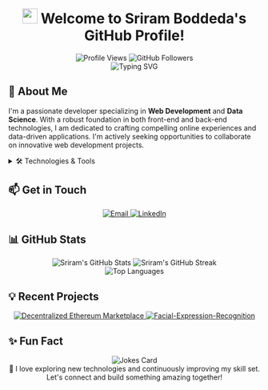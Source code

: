 <h1 align="center">
  <img src="https://media.giphy.com/media/hvRJCLFzcasrR4ia7z/giphy.gif" width="30px"/>
  Welcome to Sriram Boddeda's GitHub Profile!
</h1>

<div align="center">
  <img src="https://komarev.com/ghpvc/?username=sriram-boddeda&style=flat-square&color=blue" alt="Profile Views"/>
  <img src="https://img.shields.io/github/followers/sriram-boddeda?label=Followers&style=social" alt="GitHub Followers"/>
</div>

<div align="center">
  <img src="https://readme-typing-svg.herokuapp.com?font=Fira+Code&pause=1000&color=2E97F7&center=true&vCenter=true&width=435&lines=Full+Stack+Developer;Data+Science+Enthusiast;Always+Learning+New+Things" alt="Typing SVG" />
</div>

## 🚀 About Me

I'm a passionate developer specializing in **Web Development** and **Data Science**. With a robust foundation in both front-end and back-end technologies, I am dedicated to crafting compelling online experiences and data-driven applications. I'm actively seeking opportunities to collaborate on innovative web development projects.

<details>
<summary>🛠️ Technologies & Tools</summary>

### Languages
![C](https://img.shields.io/badge/C-A8B9CC?style=for-the-badge&logo=c&logoColor=white)
![C++](https://img.shields.io/badge/C++-00599C?style=for-the-badge&logo=c%2B%2B&logoColor=white)
![Java](https://img.shields.io/badge/Java-007396?style=for-the-badge&logo=java&logoColor=white)
![Python](https://img.shields.io/badge/Python-3776AB?style=for-the-badge&logo=python&logoColor=white)
![C#](https://img.shields.io/badge/C%23-239120?style=for-the-badge&logo=c-sharp&logoColor=white)
![HTML](https://img.shields.io/badge/HTML-E34F26?style=for-the-badge&logo=html5&logoColor=white)
![CSS](https://img.shields.io/badge/CSS-1572B6?style=for-the-badge&logo=css3&logoColor=white)
![Javascript](https://img.shields.io/badge/Javascript-F7DF1E?style=for-the-badge&logo=javascript&logoColor=black)
![Typescript](https://img.shields.io/badge/Typescript-007ACC?style=for-the-badge&logo=typescript&logoColor=white)
![SQL](https://img.shields.io/badge/SQL-4479A1?style=for-the-badge&logo=mysql&logoColor=white)
![JSON](https://img.shields.io/badge/JSON-000000?style=for-the-badge&logo=json&logoColor=white)

### Front-End
![React](https://img.shields.io/badge/React-61DAFB?style=for-the-badge&logo=react&logoColor=black)
![Next.js](https://img.shields.io/badge/Next.js-000000?style=for-the-badge&logo=next.js&logoColor=white)

### Back-End
![.NET](https://img.shields.io/badge/.NET-512BD4?style=for-the-badge&logo=dotnet&logoColor=white)
![ASP.NET](https://img.shields.io/badge/ASP.NET-512BD4?style=for-the-badge&logo=asp.net&logoColor=white)
![Node.js](https://img.shields.io/badge/Node.js-339933?style=for-the-badge&logo=node.js&logoColor=white)
![Strapi](https://img.shields.io/badge/Strapi-2F2E8B?style=for-the-badge&logo=strapi&logoColor=white)

### Databases
![MySQL](https://img.shields.io/badge/MySQL-4479A1?style=for-the-badge&logo=mysql&logoColor=white)
![Oracle SQL](https://img.shields.io/badge/Oracle_SQL-F80000?style=for-the-badge&logo=oracle&logoColor=white)
![MongoDB](https://img.shields.io/badge/MongoDB-47A248?style=for-the-badge&logo=mongodb&logoColor=white)
![SQLite](https://img.shields.io/badge/SQLite-003B57?style=for-the-badge&logo=sqlite&logoColor=white)

### Development Tools
![VS Code](https://img.shields.io/badge/VS%20Code-007ACC?style=for-the-badge&logo=visual-studio-code&logoColor=white)
![Visual Studio](https://img.shields.io/badge/Visual%20Studio-5C2D91?style=for-the-badge&logo=visual-studio&logoColor=white)
![Docker](https://img.shields.io/badge/Docker-2496ED?style=for-the-badge&logo=docker&logoColor=white)

### Messaging Protocols
![NATS](https://img.shields.io/badge/NATS-3A579A?style=for-the-badge&logo=nats&logoColor=white)

### Other Tools
![WPF](https://img.shields.io/badge/WPF-512BD4?style=for-the-badge&logo=windows&logoColor=white)
![Selenium](https://img.shields.io/badge/Selenium-43B02A?style=for-the-badge&logo=selenium&logoColor=white)

</details>

## 📫 Get in Touch

<div align="center">
  <a href="mailto:sriram.b29@outlook.com">
    <img src="https://img.shields.io/badge/Outlook-0078D4?style=for-the-badge&logo=microsoft-outlook&logoColor=white" alt="Email" />
  </a>
  <a href="https://www.linkedin.com/in/sriram-boddeda">
    <img src="https://img.shields.io/badge/LinkedIn-0A66C2?style=for-the-badge&logo=linkedin&logoColor=white" alt="LinkedIn" />
  </a>
</div>

## 📊 GitHub Stats

<div align="center">
  <img src="https://github-readme-stats.vercel.app/api?username=sriram-boddeda&show_icons=true&theme=radical" alt="Sriram's GitHub Stats" />
  <img src="https://github-readme-streak-stats.herokuapp.com/?user=sriram-boddeda&theme=radical" alt="Sriram's GitHub Streak" />
</div>

<div align="center">
  <img src="https://github-readme-stats.vercel.app/api/top-langs/?username=sriram-boddeda&layout=compact&theme=radical" alt="Top Languages" />
</div>

## 💡 Recent Projects

<div align="center">
  <a href="https://github.com/sriram-boddeda/decentralized-ethereum-marketplace">
    <img src="https://github-readme-stats.vercel.app/api/pin/?username=sriram-boddeda&repo=decentralized-ethereum-marketplace&theme=radical" alt="Decentralized Ethereum Marketplace" />
  </a>
  <a href="https://github.com/sriram-boddeda/Facial-Expression-Recognition">
    <img src="https://github-readme-stats.vercel.app/api/pin/?username=sriram-boddeda&repo=Facial-Expression-Recognition&theme=radical" alt="Facial-Expression-Recognition" />
  </a>
</div>

## ✨ Fun Fact

<div align="center">
  <img src="https://readme-jokes.vercel.app/api" alt="Jokes Card" />
</div>

<div align="center">
  🌟 I love exploring new technologies and continuously improving my skill set. Let's connect and build something amazing together!
</div>
